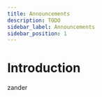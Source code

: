 ```yaml
---
title: Announcements
description: TODO
sidebar_label: Announcements
sidebar_position: 1
---
```


# Introduction
zander